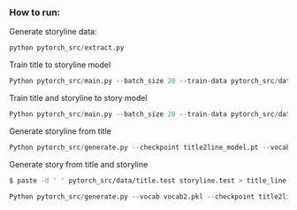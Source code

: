### How to run:
Generate storyline data:
```python 
python pytorch_src/extract.py
```
Train title to storyline model 
```Python
Python pytorch_src/main.py --batch_size 20 --train-data pytorch_src/data/title2line.train --valid-data pytorch_src/data/title2line.val --test-data pytorch_src/data/title2line.test --dropouti 0.4 --dropouth 0.25 --seed 141 --epoch 100 --emsize 200 --nhid 300 --save title2line_model.pt --vocab-file vocab.pkl --cuda
```
Train title and storyline to story model
```Python
Python pytorch_src/main.py --batch_size 20 --train-data pytorch_src/data/title2line2story.train --valid-data pytorch_src/data/title2line2story.val --test-data pytorch_src/data/title2line2story.test --dropouti 0.4 --dropouth 0.25 --seed 141 --epoch 100 --emsize 200 --nhid 300 --save title2line2story_model.pt --vocab-file vocab2.pkl --cuda
```
Generate storyline from title
```Python
Python pytorch_src/generate.py --checkpoint title2line_model.pt --vocab vocab.pkl --task cond_generate --conditional-data pytorch_src/data/title.test --cuda --temperature 0.5 --sents 8161 --dedup --outf storyline.test
```
Generate story from title and storyline
```bash
$ paste -d ' ' pytorch_src/data/title.test storyline.test > title_line.test
```
```Python
Python pytorch_src/generate.py --vocab vocab2.pkl --checkpoint title2line2story_model.pt --task cond_generate --conditional-data title_line.test --cuda --temperature 0.3 --sents 8161 --outf story.test
```
